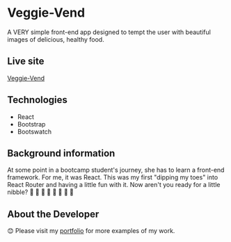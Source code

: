 # Veggie-Vend

A VERY simple front-end app designed to tempt the user with beautiful images of delicious, healthy food.

## Live site

[Veggie-Vend](https://veggie-vend.surge.sh/)

## Technologies

- React
- Bootstrap
- Bootswatch

## Background information

At some point in a bootcamp student's journey, she has to learn a front-end framework. For me, it was React. This was my first "dipping my toes" into React Router and having a little fun with it. Now aren't you ready for a little nibble? 🥒 🍣 🌰 🥭 🥕 🥗 🍅 🥦

## About the Developer

😊 Please visit my [portfolio](https://tmflower.github.io/portfolio/#) for more examples of my work. 
